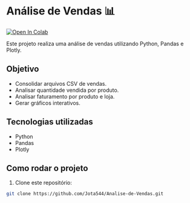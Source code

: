 # Análise de Vendas 📊
[![Open In Colab](https://colab.research.google.com/assets/colab-badge.svg)](https://colab.research.google.com/github/Jota544/Analise-de-Vendas/blob/main/Analise_de_Vendas.ipynb)

Este projeto realiza uma análise de vendas utilizando Python, Pandas e Plotly.

## Objetivo
- Consolidar arquivos CSV de vendas.
- Analisar quantidade vendida por produto.
- Analisar faturamento por produto e loja.
- Gerar gráficos interativos.

## Tecnologias utilizadas
- Python
- Pandas
- Plotly

## Como rodar o projeto
1. Clone este repositório:
```bash
git clone https://github.com/Jota544/Analise-de-Vendas.git
